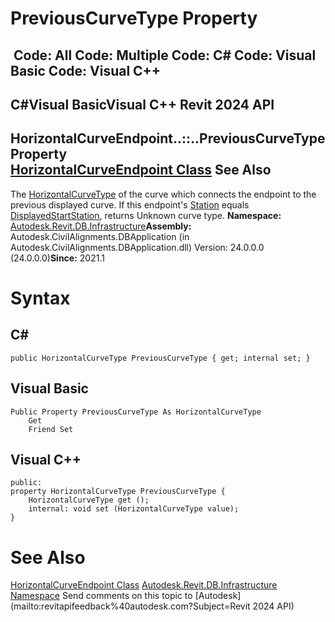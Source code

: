# PreviousCurveType Property

﻿
 Code: All Code: Multiple Code: C# Code: Visual Basic Code: Visual C++   
---  
C#Visual BasicVisual C++
Revit 2024 API  
---  
HorizontalCurveEndpoint..::..PreviousCurveType Property   
[HorizontalCurveEndpoint Class](6bb869f5-c44f-4b94-9a73-7fccdc5f47ef.md "HorizontalCurveEndpoint Class") See Also  
---  
The [HorizontalCurveType](786ce1c0-79de-428d-136f-265dc4cffe78.md "HorizontalCurveType Enumeration") of the curve which connects the endpoint to the previous displayed curve. If this endpoint's [Station](e587e77b-0484-2f28-d9e4-d3fea9998bd7.md "Station Property") equals [DisplayedStartStation](0a17ad4e-4a52-a955-c1af-882e2123bf49.md "DisplayedStartStation Property"), returns Unknown curve type. 
**Namespace:** [Autodesk.Revit.DB.Infrastructure](cedea963-42a0-acf8-0f0e-5477c4212ae9.md "Autodesk.Revit.DB.Infrastructure Namespace")**Assembly:** Autodesk.CivilAlignments.DBApplication (in Autodesk.CivilAlignments.DBApplication.dll) Version: 24.0.0.0 (24.0.0.0)**Since:** 2021.1 
# Syntax
C#  
---  
```text
public HorizontalCurveType PreviousCurveType { get; internal set; }
```
  
Visual Basic  
---  
```text
Public Property PreviousCurveType As HorizontalCurveType
	Get
	Friend Set
```
  
Visual C++  
---  
```text
public:
property HorizontalCurveType PreviousCurveType {
	HorizontalCurveType get ();
	internal: void set (HorizontalCurveType value);
}
```
  
# See Also
[HorizontalCurveEndpoint Class](6bb869f5-c44f-4b94-9a73-7fccdc5f47ef.md "HorizontalCurveEndpoint Class")
[Autodesk.Revit.DB.Infrastructure Namespace](cedea963-42a0-acf8-0f0e-5477c4212ae9.md "Autodesk.Revit.DB.Infrastructure Namespace")
Send comments on this topic to [Autodesk](mailto:revitapifeedback%40autodesk.com?Subject=Revit 2024 API)